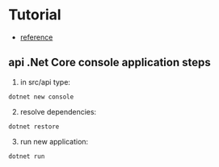 # Tutorial #

* [reference](https://scotch.io/@rui/how-to-build-a-cross-platform-desktop-application-with-electron-and-net-core)

## api .Net Core console application steps ##

1. in src/api type:
```
dotnet new console
```
2. resolve dependencies:
```
dotnet restore
```
3. run new application:
```
dotnet run
```